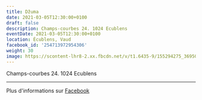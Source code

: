 ```yaml
---
title: Džuma
date: 2021-03-05T12:30:00+0100
draft: false
description: Champs-courbes 24. 1024 Ecublens
eventDate: 2021-03-05T12:30:00+0100
location: Écublens, Vaud
facebook_id: '254713972954306'
weight: 30
image: https://scontent-lhr8-2.xx.fbcdn.net/v/t1.6435-9/155294275_3695079563921169_4909597834044538694_n.jpg?_nc_cat=101&ccb=1-7&_nc_sid=9e60e4&_nc_ohc=MDZ1f3Nv8zEQ7kNvwEX5jk2&_nc_oc=AdkNGDs4xIFQE1RB88V_bcXNG5XrbA-fNqf2FK-bC_wIVp-OSe5mSAqJlHBnYpbysro&_nc_zt=23&_nc_ht=scontent-lhr8-2.xx&edm=ABTKTjYEAAAA&_nc_gid=RPFZBkwwfVHJerhf3EQdUw&oh=00_Aff5AbAW_wz93zzjS_NYIBB2ArXp-DfVumf8R2Ks8T1Dew&oe=690D48DB
---
```


Champs-courbes 24. 1024 Ecublens

---

Plus d'informations sur [Facebook](https://facebook.com/events/254713972954306)